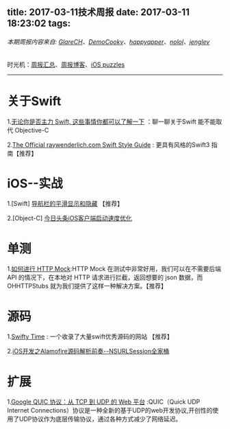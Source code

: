 title: 2017-03-11技术周报
date: 2017-03-11 18:23:02
tags:
---
###### 本期周报内容来自: [GlareCH](https://github.com/glarech)、[DemoCooky](https://github.com/DemoCooky)、[happyapper](https://github.com/happyapper)、[nolol](https://github.com/nolol)、[jenglev](https://github.com/jenglev)

时光机：[周报汇总](https://github.com/BaiduHiDeviOS/iOS-Tech-Weekly)、[周报博客](http://baiduhidevios.github.io/)、[iOS puzzles](https://github.com/BaiduHiDeviOS/iOS-puzzles)

---

# 关于Swift
1.[无论你是否主力 Swift, 这些事情你都可以了解一下](https://segmentfault.com/p/1210000008580163/read) ：聊一聊关于Swift 能不能取代 Objective-C

2.[The Official raywenderlich.com Swift Style Guide](https://github.com/raywenderlich/swift-style-guide) : 更具有风格的Swift3 指南【推荐】

# iOS--实战
1.[Swift]  [导航栏的平滑显示和隐藏](http://www.jianshu.com/p/454b06590cf1?utm_campaign=maleskine&utm_content=note&utm_medium=reader_share&utm_source=weibo&url_type=39&object_type=webpage&pos=1) 【推荐】

2.[Object-C] [今日头条iOS客户端启动速度优化](http://www.cocoachina.com/ios/20170208/18651.html)

# 单测
1.[如何进行 HTTP Mock](http://draveness.me/http-mock/):HTTP Mock 在测试中非常好用，我们可以在不需要后端 API 的情况下，在本地对 HTTP 请求进行拦截，返回想要的 json 数据，而 OHHTTPStubs 就为我们提供了这样一种解决方案。【推荐】

# 源码
1.[Swifty Time](http://www.swiftytime.com/) : 一个收录了大量swift优秀源码的网站 【推荐】

2.[iOS开发之Alamofire源码解析前奏--NSURLSession全家桶](http://www.cnblogs.com/ludashi/p/5556088.html)

# 扩展
1.[Google QUIC 协议：从 TCP 到 UDP 的 Web 平台](http://www.oschina.net/news/77135/quic-google-protocol-web-platform-from-tcp-to-udp) :QUIC（Quick UDP Internet Connections）协议是一种全新的基于UDP的web开发协议,开创性的使用了UDP协议作为底层传输协议，通过各种方式减少了网络延迟。
